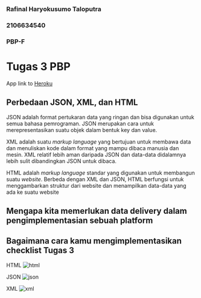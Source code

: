 ### Rafinal Haryokusumo Taloputra
### 2106634540
### PBP-F

# Tugas 3 PBP

App link to [Heroku](https://fikri-belum-sembuh.herokuapp.com/mywatchlist/)

## Perbedaan JSON, XML, dan HTML 
JSON adalah format pertukaran data yang ringan dan bisa digunakan untuk semua bahasa pemrograman. JSON merupakan cara untuk merepresentasikan suatu objek dalam bentuk key dan value.

XML adalah suatu _markup language_ yang bertujuan untuk membawa data dan menuliskan kode dalam format yang mampu dibaca manusia dan mesin. XML relatif lebih aman daripada JSON dan data-data didalamnya lebih sulit dibandingkan JSON untuk dibaca.

HTML adalah _markup language_ standar yang digunakan untuk membangun suatu _website_. Berbeda dengan XML dan JSON, HTML berfungsi untuk menggambarkan struktur dari website dan menampilkan data-data yang ada ke suatu website 

## Mengapa kita memerlukan data delivery dalam pengimplementasian sebuah platform

## Bagaimana cara kamu mengimplementasikan checklist Tugas 3



HTML
![html](https://user-images.githubusercontent.com/89496855/191543190-8c98cea4-5205-4b6f-80f0-853151990d34.png)

JSON
![json](https://user-images.githubusercontent.com/89496855/191543263-8c8b8638-c1e6-4336-9350-4f99014b0800.png)

XML
![xml](https://user-images.githubusercontent.com/89496855/191543313-c914c215-11df-4bbf-a325-e2a0d5a95c5b.png)

